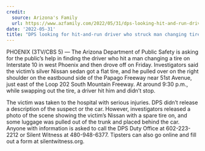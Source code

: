 ```yaml
---
credit:
  source: Arizona's Family
  url: https://www.azfamily.com/2022/05/31/dps-looking-hit-and-run-driver-who-struck-man-changing-tire-i-10-west-phoenix/
date: '2022-05-31'
title: "DPS looking for hit-and-run driver who struck man changing tire on I-10 in west Phoenix"
---
```

PHOENIX (3TV/CBS 5) — The Arizona Department of Public Safety is asking for the public’s help in finding the driver who hit a man changing a tire on Interstate 10 in west Phoenix and then drove off on Friday. Investigators said the victim’s silver Nissan sedan got a flat tire, and he pulled over on the right shoulder on the eastbound side of the Papago Freeway near 51st Avenue, just east of the Loop 202 South Mountain Freeway. At around 9:30 p.m., while swapping out the tire, a driver hit him and didn’t stop.

The victim was taken to the hospital with serious injuries. DPS didn’t release a description of the suspect or the car. However, investigators released a photo of the scene showing the victim’s Nissan with a spare tire on, and some luggage was pulled out of the trunk and placed behind the car. Anyone with information is asked to call the DPS Duty Office at 602-223-2212 or Silent Witness at 480-948-6377. Tipsters can also go online and fill out a form at silentwitness.org.
